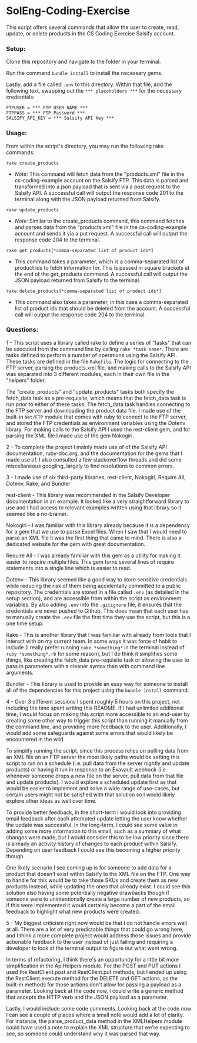 # SolEng-Coding-Exercise

This script offers several commands that allow the user to create, read, update, or delete products in the CS Coding Exercise Salsify account.

### Setup:

Clone this repository and navigate to the folder in your terminal.

Run the command `bundle install` to install the necessary gems.

Lastly, add a file called `.env` to this directory. Within that file, add the following text, swapping out the `*** placeholders ***` for the necessary credentials:

```
FTPUSER = *** FTP USER NAME ***
FTPPASS = *** FTP Password ***
SALSIFY_API_KEY = *** Salsify API Key ***
```

### Usage:

From within the script's directory, you may run the following rake commands:

`rake create_products`

- *Note:* This command will fetch data from the "products.xml" file in the cs-coding-example account on the Salsify FTP. This data is parsed and transformed into a json payload that is sent via a post request to the Salsify API. A successful call will output the response code 201 to the terminal along with the JSON payload returned from Salsify.

`rake update_products`

- *Note:* Similar to the create_products command, this command fetches and parses data from the "products.xml" file in the cs-coding-example account and sends it via a put request. A successful call will output the response code 204 to the terminal.

`rake get_products[*comma-separated list of product ids*]`

- This command takes a parameter, which is a comma-separated list of product ids to fetch information for. This is passed in square brackets at the end of the get_products command. A successful call will output the JSON payload returned from Salsify to the terminal.

`rake delete_products[*comma-separated list of product ids*]`

- This command also takes a parameter, in this case a comma-separated list of product ids that should be deleted from the account. A successful call will output the response code 204 to the terminal.

### Questions:

1 - This script uses a library called rake to define a series of "tasks" that can be executed from the command line by calling `rake *task name*`. There are tasks defined to perform a number of operations using the Salsify API. These tasks are defined in the file `Rakefile`. The logic for connecting to the FTP server, parsing the products.xml file, and making calls to the Salsify API was separated into 3 different modules, each in their own file in the "helpers" folder.

The "create_products" and "update_products" tasks both specify the fetch_data task as a pre-requisite, which means that the fetch_data task is run prior to either of these tasks. The fetch_data task handles connecting to the FTP server and downloading the product data file. I made use of the built-in `Net/FTP` module that comes with ruby to connect to the FTP server, and stored the FTP credentials as environment variables using the Dotenv library. For making calls to the Salsify API I used the rest-client gem, and for parsing the XML file I made use of the gem Nokogiri.

2 - To complete the project I mainly made use of of the Salsify API documentation, ruby-doc.org, and the documentation for the gems that I made use of. I also consulted a few stackoverflow threads and did some miscellaneous googling, largely to find resolutions to common errors.

3 - I made use of six third-party libraries, rest-client, Nokogiri, Require All, Dotenv, Rake, and Bundler

rest-client - This library was recommended in the Salsify Developer documentation in an example. It looked like a very straightforward library to use and I had access to relevant examples written using that library so it seemed like a no-brainer.

Nokogiri - I was familiar with this library already because it is a dependency for a gem that we use to parse Excel files. When I saw that I would need to parse an XML file it was the first thing that came to mind. There is also a dedicated website for the gem with great documentation.

Require All - I was already familiar with this gem as a utility for making it easier to require multiple files. This gem turns several lines of require statements into a single line which is easier to read.

Dotenv - This library seemed like a good way to store sensitive credentials while reducing the risk of them being accidentally committed to a public repository. The credentials are stored in a file called `.env` (as detailed in the setup section), and are accessible from within the script as environment variables. By also adding `.env` into the `.gitignore` file, it ensures that the credentials are never pushed to Github. This does mean that each user has to manually create the `.env` file the first time they use the script, but this is a one time setup.

Rake - This is another library that I was familiar with already from tools that I interact with on my current team. In some ways it was force of habit to include (I really prefer running `rake *something*` in the terminal instead of `ruby *something*.rb` for some reason), but I do think it simplifies some things, like creating the fetch_data pre-requisite task or allowing the user to pass in parameters with a cleaner syntax than with command line arguments.

Bundler - This library is used to provide an easy way for someone to install all of the dependencies for this project using the `bundle install` command.

4 - Over 3 different sessions I spent roughly 5 hours on this project, not including the time spent writing this README. If I had unlimited additional time, I would focus on making this script more accessible to an end-user by creating some other way to trigger this script than running it manually from the command line, and providing more feedback to the user. Additionally, I would add some safeguards against some errors that would likely be encountered in the wild.

To simplify running the script, since this process relies on pulling data from an XML file on an FTP server the most likely paths would be setting this script to run on a schedule (i.e. pull data from the server nightly and update products) or having it run in response to an Exavault webhook (i.e. whenever someone drops a new file on the server, pull data from that file and update products). I would explore a scheduled update first as that would be easier to implement and solve a wide range of use-cases, but certain users might not be satisfied with that solution so I would likely explore other ideas as well over time.

To provide better feedback, in the short-term I would look into providing email feedback after each attempted update letting the user know whether the update was successful. In the long-term, I could see some value in adding some more information to this email, such as a summary of what changes were made, but I would consider this to be low priority since there is already an activity history of changes to each product within Salsify. Depending on user feedback I could see this becoming a higher priority though.

One likely scenario I see coming up is for someone to add data for a product that doesn't exist within Salsify to the XML file on the FTP. One way to handle for this would be to take those SKUs and create them as new products instead, while updating the ones that already exist. I could see this solution also having some potentially negative drawbacks though if someone were to unintentionally create a large number of new products, so if this were implemented it would certainly become a part of the email feedback to highlight what new products were created.

5 - My biggest criticism right now would be that I do not handle errors well at all. There are a lot of very predictable things that could go wrong here, and I think a more complete project would address those issues and provide actionable feedback to the user instead of just failing and requiring a developer to look at the terminal output to figure out what went wrong.

In terms of refactoring, I think there's an opportunity for a little bit more simplification in the ApiHelpers module. For the POST and PUT actions I used the RestClient.post and RestClient.put methods, but I ended up using the RestClient.execute method for the DELETE and GET actions, as the built-in methods for those actions don't allow for passing a payload as a parameter. Looking back at the code now, I could write a generic method that accepts the HTTP verb and the JSON payload as a parameter.

Lastly, I would include some code comments. Looking back at the code now I can see a couple of places where a small note would add a lot of clarity. For instance, the parse_product_data method in the XMLHelpers module could have used a note to explain the XML structure that we're expecting to see, so someone could understand why it was parsed that way.
